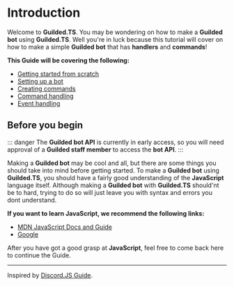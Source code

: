 # Introduction

Welcome to **Guilded.TS**. You may be wondering on how to make a **Guilded bot** using **Guilded.TS**. Well you're in luck because this tutorial will cover on how to make a simple **Guilded bot** that has **handlers** and **commands**!

**This Guide will be covering the following:**

-   [Getting started from scratch](/getting-started/)
-   [Setting up a bot](/getting-started/setting-up-a-bot.html)
-   [Creating commands](/creating-your-bot/creating-commands.html)
-   [Command handling](/creating-your-bot/command-handling.html)
-   [Event handling](/creating-your-bot/event-handling.html)

## Before you begin

::: danger
The **Guilded bot API** is currently in early access, so you will need approval of a **Guilded staff member** to access the **bot API**.
:::

Making a **Guilded bot** may be cool and all, but there are some things you should take into mind before getting started. To make a **Guilded bot** using **Guilded.TS**, you should have a fairly good understanding of the **JavaScript** language itself. Although making a **Guilded bot** with **Guilded.TS** should'nt be to hard, trying to do so will just leave you with syntax and errors you dont understand.

**If you want to learn JavaScript, we recommend the following links:**

-   [MDN JavaScript Docs and Guide](https://developer.mozilla.org/en-US/docs/Web/JavaScript)
-   [Google](https://google.com)

After you have got a good grasp at **JavaScript**, feel free to come back here to continue the Guide.

---

Inspired by [Discord.JS Guide](https://discordjs.guide).
